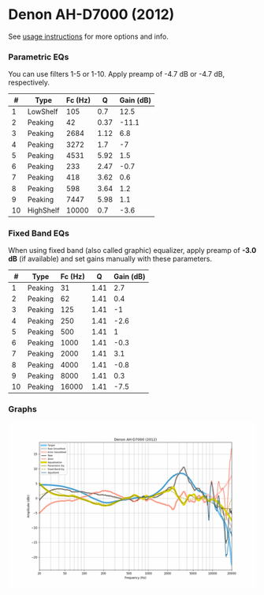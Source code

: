 # Denon AH-D7000 (2012)
See [usage instructions](https://github.com/jaakkopasanen/AutoEq#usage) for more options and info.

### Parametric EQs
You can use filters 1-5 or 1-10. Apply preamp of -4.7 dB or -4.7 dB, respectively.

|   # | Type      |   Fc (Hz) |    Q |   Gain (dB) |
|-----|-----------|-----------|------|-------------|
|   1 | LowShelf  |       105 | 0.7  |        12.5 |
|   2 | Peaking   |        42 | 0.37 |       -11.1 |
|   3 | Peaking   |      2684 | 1.12 |         6.8 |
|   4 | Peaking   |      3272 | 1.7  |        -7   |
|   5 | Peaking   |      4531 | 5.92 |         1.5 |
|   6 | Peaking   |       233 | 2.47 |        -0.7 |
|   7 | Peaking   |       418 | 3.62 |         0.6 |
|   8 | Peaking   |       598 | 3.64 |         1.2 |
|   9 | Peaking   |      7447 | 5.98 |         1.1 |
|  10 | HighShelf |     10000 | 0.7  |        -3.6 |

### Fixed Band EQs
When using fixed band (also called graphic) equalizer, apply preamp of **-3.0 dB** (if available) and set gains manually with these parameters.

|   # | Type    |   Fc (Hz) |    Q |   Gain (dB) |
|-----|---------|-----------|------|-------------|
|   1 | Peaking |        31 | 1.41 |         2.7 |
|   2 | Peaking |        62 | 1.41 |         0.4 |
|   3 | Peaking |       125 | 1.41 |        -1   |
|   4 | Peaking |       250 | 1.41 |        -2.6 |
|   5 | Peaking |       500 | 1.41 |         1   |
|   6 | Peaking |      1000 | 1.41 |        -0.3 |
|   7 | Peaking |      2000 | 1.41 |         3.1 |
|   8 | Peaking |      4000 | 1.41 |        -0.8 |
|   9 | Peaking |      8000 | 1.41 |         0.3 |
|  10 | Peaking |     16000 | 1.41 |        -7.5 |

### Graphs
![](./Denon%20AH-D7000%20(2012).png)
